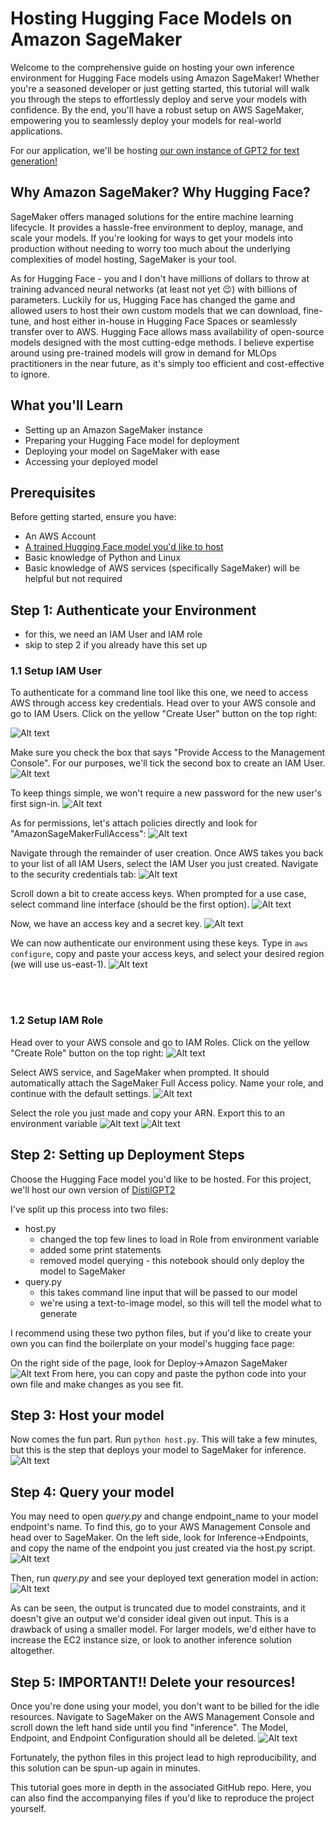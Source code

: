 # Hosting Hugging Face Models on Amazon SageMaker

Welcome to the comprehensive guide on hosting your own inference environment for Hugging Face models using Amazon SageMaker! Whether you're a seasoned developer or just getting started, this tutorial will walk you through the steps to effortlessly deploy and serve your models with confidence. By the end, you'll have a robust setup on AWS SageMaker, empowering you to seamlessly deploy your models for real-world applications.

For our application, we'll be hosting [our own instance of GPT2 for text generation!](https://huggingface.co/distilbert/distilgpt2)

## Why Amazon SageMaker? Why Hugging Face?

SageMaker offers managed solutions for the entire machine learning lifecycle. It provides a hassle-free environment to deploy, manage, and scale your models. If you're looking for ways to get your models into production without needing to worry too much about the underlying complexities of model hosting, SageMaker is your tool.

As for Hugging Face - you and I don't have millions of dollars to throw at training advanced neural networks (at least not yet :wink:) with billions of parameters. Luckily for us, Hugging Face has changed the game and allowed users to host their own custom models that we can download, fine-tune, and host either in-house in Hugging Face Spaces or seamlessly transfer over to AWS. Hugging Face allows mass availability of open-source models designed with the most cutting-edge methods. I believe expertise around using pre-trained models will grow in demand for MLOps practitioners in the near future, as it's simply too efficient and cost-effective to ignore.

## What you'll Learn
- Setting up an Amazon SageMaker instance
- Preparing your Hugging Face model for deployment
- Deploying your model on SageMaker with ease
- Accessing your deployed model


## Prerequisites
Before getting started, ensure you have:
- An AWS Account
- [A trained Hugging Face model you'd like to host](https://huggingface.co/models)
- Basic knowledge of Python and Linux
- Basic knowledge of AWS services (specifically SageMaker) will be helpful but not required


## Step 1: Authenticate your Environment
- for this, we need an IAM User and IAM role
- skip to step 2 if you already have this set up

### 1.1 Setup IAM User

To authenticate for a command line tool like this one, we need to access AWS through access key credentials.
Head over to your AWS console and go to IAM Users. Click on the yellow "Create User" button on the top right:

![Alt text](images/image-1.png)

Make sure you check the box that says "Provide Access to the Management Console". For our purposes, we'll tick the second box to create an IAM User.
![Alt text](images/image-3.png)

To keep things simple, we won't require a new password for the new user's first sign-in.
![Alt text](images/image-4.png)

As for permissions, let's attach policies directly and look for "AmazonSageMakerFullAccess":
![Alt text](images/image-5.png)

Navigate through the remainder of user creation. Once AWS takes you back to your list of all IAM Users, select the IAM User you just created. Navigate to the security credentials tab:
![Alt text](images/image-6.png)

Scroll down a bit to create access keys. When prompted for a use case, select command line interface (should be the first option).
![Alt text](images/image-7.png)

Now, we have an access key and a secret key.
![Alt text](images/image-8.png)

We can now authenticate our environment using these keys. Type in ```aws configure```, copy and paste your access keys, and select your desired region (we will use us-east-1).
![Alt text](images/image-9.png)


<br><br>
### 1.2 Setup IAM Role

Head over to your AWS console and go to IAM Roles. Click on the yellow "Create Role" button on the top right:
![Alt text](images/image.png)


Select AWS service, and SageMaker when prompted. It should automatically attach the SageMaker Full Access policy. Name your role, and continue with the default settings.
![Alt text](images/image-10.png)

Select the role you just made and copy your ARN. Export this to an environment variable
![Alt text](images/image-11.png)
![Alt text](images/image-12.png)

## Step 2: Setting up Deployment Steps

Choose the Hugging Face model you'd like to be hosted. For this project, we'll host our own version of [DistilGPT2](https://huggingface.co/distilbert/distilgpt2)

I've split up this process into two files:
- host.py
    - changed the top few lines to load in Role from environment variable
    - added some print statements
    - removed model querying - this notebook should only deploy the model to SageMaker
- query.py
    - this takes command line input that will be passed to our model
    - we're using a text-to-image model, so this will tell the model what to generate

I recommend using these two python files, but if you'd like to create your own you can find the boilerplate on your model's hugging face page:

On the right side of the page, look for Deploy->Amazon SageMaker
![Alt text](images/image-13.png)
From here, you can copy and paste the python code into your own file and make changes as you see fit.

## Step 3: Host your model
Now comes the fun part. Run ```python host.py```. This will take a few minutes, but this is the step that deploys your model to SageMaker for inference.
![Alt text](images/image-14.png)

## Step 4: Query your model
You may need to open *query.py* and change endpoint_name to your model endpoint's name. To find this, go to your AWS Management Console and head over to SageMaker. On the left side, look for Inference->Endpoints, and copy the name of the endpoint you just created via the host.py script.
![Alt text](images/image-15.png)

Then, run *query.py* and see your deployed text generation model in action:
![Alt text](images/image-16.png)

As can be seen, the output is truncated due to model constraints, and it doesn't give an output we'd consider ideal given out input. This is a drawback of using a smaller model. For larger models, we'd either have to increase the EC2 instance size, or look to another inference solution altogether.

## Step 5: IMPORTANT!! Delete your resources!
Once you're done using your model, you don't want to be billed for the idle resources. Navigate to SageMaker on the AWS Management Console and scroll down the left hand side until you find "inference". The Model, Endpoint, and Endpoint Configuration should all be deleted.
![Alt text](images/image-17.png)

Fortunately, the python files in this project lead to high reproducibility, and this solution can be spun-up again in minutes.

This tutorial goes more in depth in the associated GitHub repo. Here, you can also find the accompanying files if you'd like to reproduce the project yourself.
